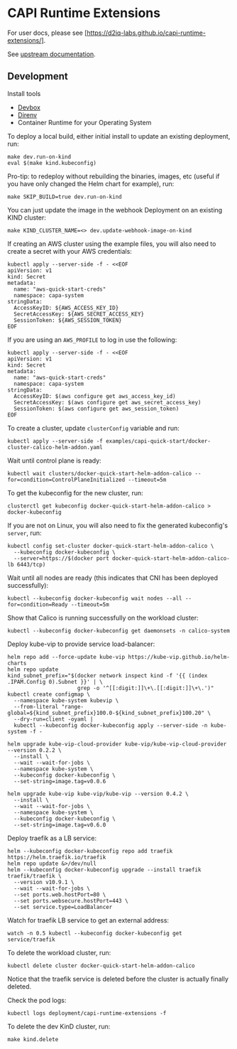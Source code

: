 <!--
 Copyright 2023 D2iQ, Inc. All rights reserved.
 SPDX-License-Identifier: Apache-2.0
 -->

# CAPI Runtime Extensions

For user docs, please see [https://d2iq-labs.github.io/capi-runtime-extensions/].

See [upstream documentation](https://cluster-api.sigs.k8s.io/tasks/experimental-features/runtime-sdk/index.html).

## Development

Install tools

- [Devbox](https://github.com/jetpack-io/devbox?tab=readme-ov-file#installing-devbox)
- [Direnv](https://direnv.net/docs/installation.html)
- Container Runtime for your Operating System

To deploy a local build, either initial install to update an existing deployment, run:

```shell
make dev.run-on-kind
eval $(make kind.kubeconfig)
```

Pro-tip: to redeploy without rebuilding the binaries, images, etc (useful if you have only changed the Helm chart for
example), run:

```shell
make SKIP_BUILD=true dev.run-on-kind
```

You can just update the image in the webhook Deployment on an existing KIND cluster:

```shell
make KIND_CLUSTER_NAME=<> dev.update-webhook-image-on-kind
```

If creating an AWS cluster using the example files, you will also need to create a secret with your AWS credentials:

```shell
kubectl apply --server-side -f - <<EOF
apiVersion: v1
kind: Secret
metadata:
  name: "aws-quick-start-creds"
  namespace: capa-system
stringData:
  AccessKeyID: ${AWS_ACCESS_KEY_ID}
  SecretAccessKey: ${AWS_SECRET_ACCESS_KEY}
  SessionToken: ${AWS_SESSION_TOKEN}
EOF
```

If you are using an `AWS_PROFILE` to log in use the following:

```shell
kubectl apply --server-side -f - <<EOF
apiVersion: v1
kind: Secret
metadata:
  name: "aws-quick-start-creds"
  namespace: capa-system
stringData:
  AccessKeyID: $(aws configure get aws_access_key_id)
  SecretAccessKey: $(aws configure get aws_secret_access_key)
  SessionToken: $(aws configure get aws_session_token)
EOF
```

To create a cluster, update `clusterConfig` variable and run:

```shell
kubectl apply --server-side -f examples/capi-quick-start/docker-cluster-calico-helm-addon.yaml
```

Wait until control plane is ready:

```shell
kubectl wait clusters/docker-quick-start-helm-addon-calico --for=condition=ControlPlaneInitialized --timeout=5m
```

To get the kubeconfig for the new cluster, run:

```shell
clusterctl get kubeconfig docker-quick-start-helm-addon-calico > docker-kubeconfig
```

If you are not on Linux, you will also need to fix the generated kubeconfig's `server`, run:

```shell
kubectl config set-cluster docker-quick-start-helm-addon-calico \
  --kubeconfig docker-kubeconfig \
  --server=https://$(docker port docker-quick-start-helm-addon-calico-lb 6443/tcp)
```

Wait until all nodes are ready (this indicates that CNI has been deployed successfully):

```shell
kubectl --kubeconfig docker-kubeconfig wait nodes --all --for=condition=Ready --timeout=5m
```

Show that Calico is running successfully on the workload cluster:

```shell
kubectl --kubeconfig docker-kubeconfig get daemonsets -n calico-system
```

Deploy kube-vip to provide service load-balancer:

```shell
helm repo add --force-update kube-vip https://kube-vip.github.io/helm-charts
helm repo update
kind_subnet_prefix="$(docker network inspect kind -f '{{ (index .IPAM.Config 0).Subnet }}' | \
                      grep -o '^[[:digit:]]\+\.[[:digit:]]\+\.')"
kubectl create configmap \
  --namespace kube-system kubevip \
  --from-literal "range-global=${kind_subnet_prefix}100.0-${kind_subnet_prefix}100.20" \
  --dry-run=client -oyaml |
  kubectl --kubeconfig docker-kubeconfig apply --server-side -n kube-system -f -

helm upgrade kube-vip-cloud-provider kube-vip/kube-vip-cloud-provider --version 0.2.2 \
  --install \
  --wait --wait-for-jobs \
  --namespace kube-system \
  --kubeconfig docker-kubeconfig \
  --set-string=image.tag=v0.0.6

helm upgrade kube-vip kube-vip/kube-vip --version 0.4.2 \
  --install \
  --wait --wait-for-jobs \
  --namespace kube-system \
  --kubeconfig docker-kubeconfig \
  --set-string=image.tag=v0.6.0
```

Deploy traefik as a LB service:

```shell
helm --kubeconfig docker-kubeconfig repo add traefik https://helm.traefik.io/traefik
helm repo update &>/dev/null
helm --kubeconfig docker-kubeconfig upgrade --install traefik traefik/traefik \
  --version v10.9.1 \
  --wait --wait-for-jobs \
  --set ports.web.hostPort=80 \
  --set ports.websecure.hostPort=443 \
  --set service.type=LoadBalancer
```

Watch for traefik LB service to get an external address:

```shell
watch -n 0.5 kubectl --kubeconfig docker-kubeconfig get service/traefik
```

To delete the workload cluster, run:

```shell
kubectl delete cluster docker-quick-start-helm-addon-calico
```

Notice that the traefik service is deleted before the cluster is actually finally deleted.

Check the pod logs:

```shell
kubectl logs deployment/capi-runtime-extensions -f
```

To delete the dev KinD cluster, run:

```shell
make kind.delete
```
